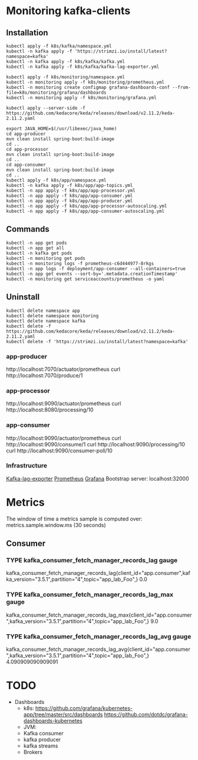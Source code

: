 # Monitoring kafka-clients

## Installation
```
kubectl apply -f k8s/kafka/namespace.yml
kubectl -n kafka apply -f 'https://strimzi.io/install/latest?namespace=kafka' 
kubectl -n kafka apply -f k8s/kafka/kafka.yml
kubectl -n kafka apply -f k8s/kafka/kafka-lag-exporter.yml
```
```
kubectl apply -f k8s/monitoring/namespace.yml
kubectl -n monitoring apply -f k8s/monitoring/prometheus.yml
kubectl -n monitoring create configmap grafana-dashboards-conf --from-file=k8s/monitoring/grafana/dashboards 
kubectl -n monitoring apply -f k8s/monitoring/grafana.yml
```
```
kubectl apply --server-side -f https://github.com/kedacore/keda/releases/download/v2.11.2/keda-2.11.2.yaml
```
```
export JAVA_HOME=$(/usr/libexec/java_home)
cd app-producer
mvn clean install spring-boot:build-image
cd ..
cd app-processor
mvn clean install spring-boot:build-image
cd ..
cd app-consumer
mvn clean install spring-boot:build-image
cd ..
kubectl apply -f k8s/app/namespace.yml
kubectl -n kafka apply -f k8s/app/app-topics.yml
kubectl -n app apply -f k8s/app/app-processor.yml
kubectl -n app apply -f k8s/app/app-consumer.yml
kubectl -n app apply -f k8s/app/app-producer.yml
kubectl -n app apply -f k8s/app/app-processor-autoscaling.yml
kubectl -n app apply -f k8s/app/app-consumer-autoscaling.yml
```
## Commands
```
kubectl -n app get pods 
kubectl -n app get all 
kubectl -n kafka get pods 
kubectl -n monitoring get pods 
kubectl -n monitoring logs -f prometheus-c6d444977-8rkgs
kubectl -n app logs -f deployment/app-consumer --all-containers=true
kubectl -n app get events --sort-by='.metadata.creationTimestamp'
kubectl -n monitoring get serviceaccounts/prometheus -o yaml
```
## Uninstall
```
kubectl delete namespace app
kubectl delete namespace monitoring
kubectl delete namespace kafka
kubectl delete -f https://github.com/kedacore/keda/releases/download/v2.11.2/keda-2.11.2.yaml
kubectl delete -f 'https://strimzi.io/install/latest?namespace=kafka' 
```

### app-producer
http://localhost:7070/actuator/prometheus
curl http://localhost:7070/produce/1

### app-processor
http://localhost:9090/actuator/prometheus
curl http://localhost:8080/processing/10

### app-consumer
http://localhost:9090/actuator/prometheus
curl http://localhost:9090/consume/1
curl http://localhost:9090/processing/10
curl http://localhost:9090/consumer-poll/10

### Infrastructure
[Kafka-lag-exporter](http://localhost:9999)
[Prometheus](http://localhost:9090)
[Grafana](http://localhost:3000)
Bootstrap server: localhost:32000

# Metrics
The window of time a metrics sample is computed over: metrics.sample.window.ms (30 seconds) 
## Consumer

### TYPE kafka_consumer_fetch_manager_records_lag gauge
kafka_consumer_fetch_manager_records_lag{client_id="app.consumer",kafka_version="3.5.1",partition="4",topic="app_lab_Foo",} 0.0

### TYPE kafka_consumer_fetch_manager_records_lag_max gauge
kafka_consumer_fetch_manager_records_lag_max{client_id="app.consumer",kafka_version="3.5.1",partition="4",topic="app_lab_Foo",} 9.0

### TYPE kafka_consumer_fetch_manager_records_lag_avg gauge
kafka_consumer_fetch_manager_records_lag_avg{client_id="app.consumer",kafka_version="3.5.1",partition="4",topic="app_lab_Foo",} 4.090909090909091

# TODO
- Dashboards
  - k8s: https://github.com/grafana/kubernetes-app/tree/master/src/dashboards
         https://github.com/dotdc/grafana-dashboards-kubernetes
  - JVM:
  - Kafka consumer
  - kafka producer
  - kafka streams
  - Brokers

